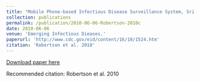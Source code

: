 ```yaml
---
title: "Mobile Phone-based Infectious Disease Surveillance System, Sri Lanka."
collection: publications
permalink: /publication/2010-06-06-Robertson-2010c
date: 2010-06-06
venue: 'Emerging Infectious Dieases.'
paperurl: 'http://www.cdc.gov/eid/content/16/10/1524.htm'
citation: 'Robertson et al. 2010'
---
```


<a href='http://www.cdc.gov/eid/content/16/10/1524.htm'>Download paper here</a>

Recommended citation: Robertson et al. 2010